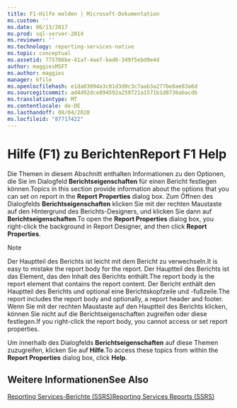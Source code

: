 ```yaml
---
title: F1-Hilfe melden | Microsoft-Dokumentation
ms.custom: ''
ms.date: 06/13/2017
ms.prod: sql-server-2014
ms.reviewer: ''
ms.technology: reporting-services-native
ms.topic: conceptual
ms.assetid: 775706be-41a7-4ae7-bad6-349f5ebd9e4d
author: maggiesMSFT
ms.author: maggies
manager: kfile
ms.openlocfilehash: e1da03094a3c01d3d0c3c7aab3a277be8ae83a6d
ms.sourcegitcommit: ad4d92dce894592a259721a1571b1d8736abacdb
ms.translationtype: MT
ms.contentlocale: de-DE
ms.lasthandoff: 08/04/2020
ms.locfileid: "87717422"
---
```

# <a name="report-f1-help"></a><span data-ttu-id="a5f44-102">Hilfe (F1) zu Berichten</span><span class="sxs-lookup"><span data-stu-id="a5f44-102">Report F1 Help</span></span>
  <span data-ttu-id="a5f44-103">Die Themen in diesem Abschnitt enthalten Informationen zu den Optionen, die Sie im Dialogfeld **Berichtseigenschaften** für einen Bericht festlegen können.</span><span class="sxs-lookup"><span data-stu-id="a5f44-103">Topics in this section provide information about the options that you can set on report in the **Report Properties** dialog box.</span></span> <span data-ttu-id="a5f44-104">Zum Öffnen des Dialogfelds **Berichtseigenschaften** klicken Sie mit der rechten Maustaste auf den Hintergrund des Berichts-Designers, und klicken Sie dann auf **Berichtseigenschaften**.</span><span class="sxs-lookup"><span data-stu-id="a5f44-104">To open the **Report Properties** dialog box, you right-click the background in Report Designer, and then click **Report Properties**.</span></span>  
  
> [!NOTE]  
>  <span data-ttu-id="a5f44-105">Der Hauptteil des Berichts ist leicht mit dem Bericht zu verwechseln.</span><span class="sxs-lookup"><span data-stu-id="a5f44-105">It is easy to mistake the report body for the report.</span></span> <span data-ttu-id="a5f44-106">Der Hauptteil des Berichts ist das Element, das den Inhalt des Berichts enthält.</span><span class="sxs-lookup"><span data-stu-id="a5f44-106">The report body is the report element that contains the report content.</span></span> <span data-ttu-id="a5f44-107">Der Bericht enthält den Hauptteil des Berichts und optional eine Berichtskopfzeile und -fußzeile.</span><span class="sxs-lookup"><span data-stu-id="a5f44-107">The report includes the report body and optionally, a report header and footer.</span></span> <span data-ttu-id="a5f44-108">Wenn Sie mit der rechten Maustaste auf den Hauptteil des Berichts klicken, können Sie nicht auf die Berichtseigenschaften zugreifen oder diese festlegen.</span><span class="sxs-lookup"><span data-stu-id="a5f44-108">If you right-click the report body, you cannot access or set report properties.</span></span>  
  
 <span data-ttu-id="a5f44-109">Um innerhalb des Dialogfelds **Berichtseigenschaften** auf diese Themen zuzugreifen, klicken Sie auf **Hilfe**.</span><span class="sxs-lookup"><span data-stu-id="a5f44-109">To access these topics from within the **Report Properties** dialog box, click **Help**.</span></span>  
  
## <a name="see-also"></a><span data-ttu-id="a5f44-110">Weitere Informationen</span><span class="sxs-lookup"><span data-stu-id="a5f44-110">See Also</span></span>  
 [<span data-ttu-id="a5f44-111">Reporting Services-Berichte &#40;SSRS&#41;</span><span class="sxs-lookup"><span data-stu-id="a5f44-111">Reporting Services Reports &#40;SSRS&#41;</span></span>](reports/reporting-services-reports-ssrs.md)  
  
  
